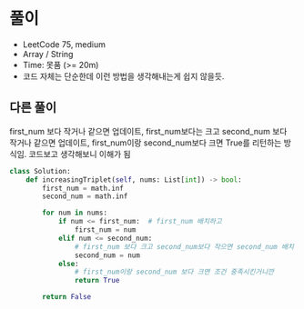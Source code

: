 # 풀이
- LeetCode 75, medium
- Array / String
- Time: 못품 (>= 20m)
- 코드 자체는 단순한데 이런 방법을 생각해내는게 쉽지 않을듯. 

## 다른 풀이
first_num 보다 작거나 같으면 업데이트, first_num보다는 크고 second_num 보다 작거나 같으면 업데이트, first_num이랑 second_num보다 크면 True를 리턴하는 방식임. 코드보고 생각해보니 이해가 됨
```py
class Solution:
    def increasingTriplet(self, nums: List[int]) -> bool:
        first_num = math.inf
        second_num = math.inf

        for num in nums:
            if num <= first_num:  # first_num 배치하고
                first_num = num
            elif num <= second_num:
                # first_num 보다 크고 second_num보다 작으면 second_num 배치
                second_num = num
            else:
                # first_num이랑 second_num 보다 크면 조건 중족시킨거니깐
                return True

        return False
```